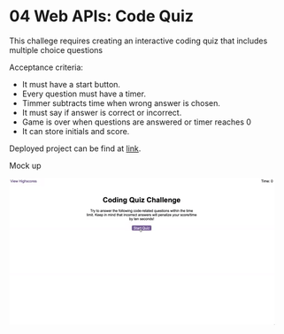 # 04 Web APIs: Code Quiz

This challege requires creating an interactive coding quiz that includes multiple choice questions

Acceptance criteria:

- It must have a start button.
- Every question must have a timer.
- Timmer subtracts time when wrong answer is chosen.
- It must say if answer is correct or incorrect.
- Game is over when questions are answered or timer reaches 0
- It can store initials and score.

Deployed project can be find at [link](https://itzelmariana.github.io/UTA-22-M04-API-Code-Quiz).

Mock up

![The Password Generator application.](./docs/04-web-apis-homework-demo.gif)
